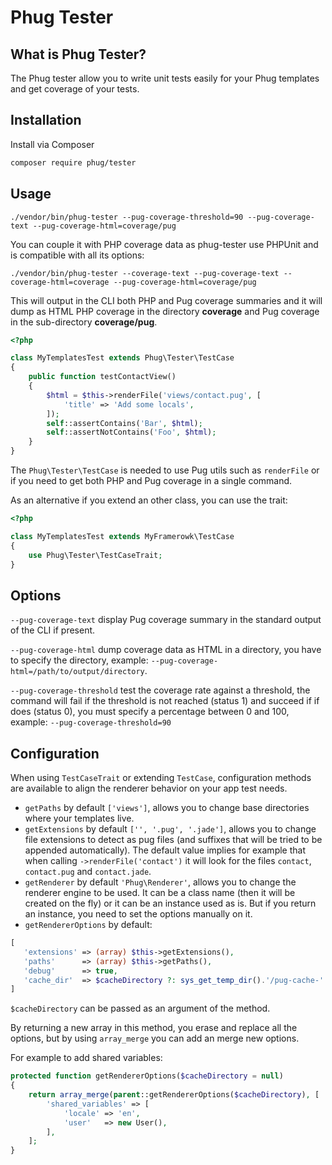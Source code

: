 
Phug Tester
===========

What is Phug Tester?
--------------------

The Phug tester allow you to write unit tests easily for your Phug templates
and get coverage of your tests.

Installation
------------

Install via Composer

```bash
composer require phug/tester
```

Usage
-----

```shell
./vendor/bin/phug-tester --pug-coverage-threshold=90 --pug-coverage-text --pug-coverage-html=coverage/pug
```

You can couple it with PHP coverage data as phug-tester use PHPUnit
and is compatible with all its options:
```shell
./vendor/bin/phug-tester --coverage-text --pug-coverage-text --coverage-html=coverage --pug-coverage-html=coverage/pug
```

This will output in the CLI both PHP and Pug coverage summaries and
it will dump as HTML PHP coverage in the directory **coverage** and
Pug coverage in the sub-directory **coverage/pug**.

```php
<?php

class MyTemplatesTest extends Phug\Tester\TestCase
{
    public function testContactView()
    {
        $html = $this->renderFile('views/contact.pug', [
            'title' => 'Add some locals',
        ]);
        self::assertContains('Bar', $html);
        self::assertNotContains('Foo', $html);
    }
}
```

The `Phug\Tester\TestCase` is needed to use Pug utils such as
`renderFile` or if you need to get both PHP and Pug coverage in
a single command.

As an alternative if you extend an other class, you can use
the trait:

```php
<?php

class MyTemplatesTest extends MyFramerowk\TestCase
{
    use Phug\Tester\TestCaseTrait;
}
```

Options
-------

`--pug-coverage-text` display Pug coverage summary in the standard
output of the CLI if present.

`--pug-coverage-html` dump coverage data as HTML in a directory, you
have to specify the directory,
example: `--pug-coverage-html=/path/to/output/directory`.

`--pug-coverage-threshold` test the coverage rate against a threshold,
the command will fail if the threshold is not reached (status 1) and
succeed if if does (status 0), you must specify a percentage between
0 and 100, example: `--pug-coverage-threshold=90`

Configuration
-------------

When using `TestCaseTrait` or extending `TestCase`, configuration
methods are available to align the renderer behavior on your app
test needs.

- `getPaths` by default `['views']`, allows you to change base
directories where your templates live.
- `getExtensions` by default `['', '.pug', '.jade']`, allows you
to change file extensions to detect as pug files (and suffixes
that will be tried to be appended automatically). The default
value implies for example that when calling `->renderFile('contact')`
it will look for the files `contact`, `contact.pug` and `contact.jade`.
- `getRenderer` by default `'Phug\Renderer'`, allows you to change
the renderer engine to be used. It can be a class name (then it
will be created on the fly) or it can be an instance used as is.
But if you return an instance, you need to set the options manually
on it.
- `getRendererOptions` by default:
```php
[
   'extensions' => (array) $this->getExtensions(),
   'paths'      => (array) $this->getPaths(),
   'debug'      => true,
   'cache_dir'  => $cacheDirectory ?: sys_get_temp_dir().'/pug-cache-'.mt_rand(0, 9999999),
]
```
`$cacheDirectory` can be passed as an argument of the method.

By returning a new array in this method, you erase and replace all the
options, but by using `array_merge` you can add an merge new options.

For example to add shared variables:
```php
protected function getRendererOptions($cacheDirectory = null)
{
    return array_merge(parent::getRendererOptions($cacheDirectory), [
        'shared_variables' => [
            'locale' => 'en',
            'user'   => new User(),
        ],
    ];
}
```
